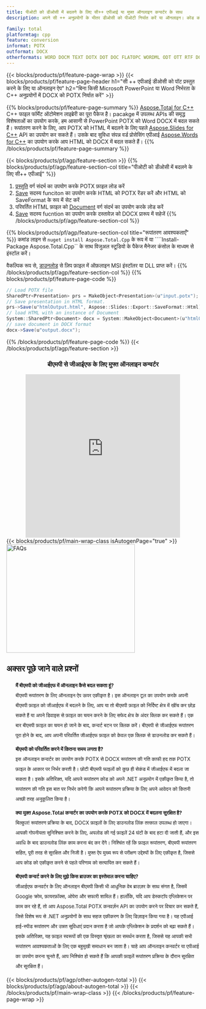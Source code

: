 ```yaml
---
title: पीओटी को डीओसी में बदलने के लिए सी++ एपीआई या मुफ्त ऑनलाइन कन्वर्टर के साथ
description: अपने सी ++ अनुप्रयोगों के भीतर डीओसी को पीओटी निर्यात करें या ऑनलाइन। कोड को एकीकृत करने से पहले मुफ्त बीएमपी से जीआईएफ ऑनलाइन परिवर्तक का त्वरित परीक्षण करें।

family: total
platformtag: cpp
feature: conversion
informat: POTX
outformat: DOCX
otherformats: WORD DOCM TEXT DOTX DOT DOC FLATOPC WORDML ODT OTT RTF DOTM
---
```

{{< blocks/products/pf/feature-page-wrap >}}
{{< blocks/products/pf/feature-page-header h1="सी ++ एपीआई डीओसी को पॉट प्रस्तुत करने के लिए या ऑनलाइन ऐप" h2="बिना किसी Microsoft PowerPoint या Word निर्भरता के C++ अनुप्रयोगों में DOCX को POTX निर्यात करें" >}}

{{% blocks/products/pf/feature-page-summary %}}
[Aspose.Total for C++](https://products.aspose.com/total/cpp/) C++ फाइल फॉर्मेट ऑटोमेशन लाइब्रेरी का पूरा पैकेज है। pacakge में उपलब्ध APIs की समृद्ध विशेषताओं का उपयोग करके, हम आसानी से PowerPoint POTX को Word DOCX में बदल सकते हैं। रूपांतरण करने के लिए, आप POTX को HTML में बदलने के लिए पहले [Aspose.Slides for C++](https://products.aspose.com/slides/cpp/) API का उपयोग कर सकते हैं। उसके बाद सुविधा संपन्न वर्ड प्रोसेसिंग एपीआई [Aspose.Words for C++](https://products.aspose.com/words/cpp/) का उपयोग करके आप HTML को DOCX में बदल सकते हैं। 
{{% /blocks/products/pf/feature-page-summary  %}}

{{< blocks/products/pf/agp/feature-section >}}
{{% blocks/products/pf/agp/feature-section-col title="पीओटी को डीओसी में बदलने के लिए सी++ एपीआई" %}}
1. [प्रस्तुति](https://reference.aspose.com/slides/cpp/class/aspose.slides.presentation) वर्ग संदर्भ का उपयोग करके POTX फ़ाइल लोड करें
2. [Save](https://reference.aspose.com/slides/cpp/class/aspose.slides.presentation#afcd59ec697bf05c10f78c3869de2ec9e) सदस्य funciton का उपयोग करके HTML को POTX रेंडर करें और HTML को SaveFormat के रूप में सेट करें
3. परिवर्तित HTML फ़ाइल को [Document](https://reference.aspose.com/words/cpp/class/aspose.words.document) वर्ग संदर्भ का उपयोग करके लोड करें
4. [Save](https://reference.aspose.com/words/cpp/class/aspose.words.document#save_string) सदस्य fucntion का उपयोग करके दस्तावेज़ को DOCX प्रारूप में सहेजें
{{% /blocks/products/pf/agp/feature-section-col %}}

{{% blocks/products/pf/agp/feature-section-col title="रूपांतरण आवश्यकताएँ" %}}
कमांड लाइन से ```nuget install Aspose.Total.Cpp``` के रूप में या ````Install-Package Aspose.Total.Cpp`` के साथ विजुअल स्टूडियो के पैकेज मैनेजर कंसोल के माध्यम से इंस्टॉल करें।

वैकल्पिक रूप से, [डाउनलोड](https://releases.aspose.com/total/cpp) से ज़िप फ़ाइल में ऑफ़लाइन MSI इंस्टॉलर या DLL प्राप्त करें।
{{% /blocks/products/pf/agp/feature-section-col %}}
{{% blocks/products/pf/feature-page-code %}}
```cs
// Load POTX file
SharedPtr<Presentation> prs = MakeObject<Presentation>(u"input.potx");
// Save presentation in HTML format.
prs->Save(u"htmlOutput.html", Aspose::Slides::Export::SaveFormat::Html);
// load HTML with an instance of Document
System::SharedPtr<Document> docx = System::MakeObject<Document>(u"htmlOutput.html");
// save document in DOCX format
docx->Save(u"output.docx"); 
```

{{% /blocks/products/pf/feature-page-code %}}
{{< /blocks/products/pf/agp/feature-section >}}

<div class="container-fluid agp-content bg-white aboutfile box-1 vh100 section nopbtm">
<div class=container>
<div class=row>
<div class="demobox tc col-md-12 padding-0" align="center">

<h3>बीएमपी से जीआईएफ के लिए मुफ्त ऑनलाइन कन्वर्टर</h3>

<iframe style="border: none; height: 426px;" scrolling="no" src="https://total-conversion-app-65z5r2lp.qa.k8s.dynabic.com/?to=docx&from=potx" id="child-iframe" width="80%"></iframe>

</div></div>
</div></div>
{{< blocks/products/pf/main-wrap-class isAutogenPage="true" >}}
<style>.howtolist li{margin-right: 0!important;line-height: 26px;position: relative;margin-bottom: 10px;font-size: 13px;list-style-type: none;}</style>
<div class="col-md-12 tl bg-gray-dark howtolist section">
  <a class="anchor" name="faqpage"></a>
  <div class="container tl dflex" itemscope="" itemtype="https://schema.org/FAQPage">
      <div class="col-md-4 howtosectiongfx">
          <img class="social-panel-hide-on-mobile" src="https://www.groupdocs.cloud/templates/brand/images/groupdocs/conversion/groupdocs_conversion-brand.png" alt="FAQs" width="335" height="283">
      </div>
      <div class="howtosection col-md-8">
          <div>
              <h2>अक्सर पूछे जाने वाले प्रश्नों</h2>
              <ul>
                  <li itemscope="" itemprop="mainEntity" itemtype="https://schema.org/Question">
                      <div>
                          <span itemprop="name"><b>मैं बीएमपी को जीआईएफ में ऑनलाइन कैसे बदल सकता हूं?</b></span>
                      </div>
                      <div itemscope="" itemprop="acceptedAnswer" itemtype="https://schema.org/Answer">
                          <span itemprop="text">बीएमपी रूपांतरण के लिए ऑनलाइन ऐप ऊपर एकीकृत है। इस ऑनलाइन टूल का उपयोग करके अपनी बीएमपी फ़ाइल को जीआईएफ में बदलने के लिए, आप या तो बीएमपी फ़ाइल को निर्दिष्ट क्षेत्र में खींच कर छोड़ सकते हैं या अपने डिवाइस से फ़ाइल का चयन करने के लिए सफेद क्षेत्र के अंदर क्लिक कर सकते हैं। एक बार बीएमपी फ़ाइल का चयन हो जाने के बाद, कन्वर्ट बटन पर क्लिक करें। बीएमपी से जीआईएफ रूपांतरण पूरा होने के बाद, आप अपनी परिवर्तित जीआईएफ फ़ाइल को केवल एक क्लिक से डाउनलोड कर सकते हैं।</span>
                      </div>
                  </li>
                  <li itemscope="" itemprop="mainEntity" itemtype="https://schema.org/Question">
                      <div>
                          <span itemprop="name"><b>बीएमपी को परिवर्तित करने में कितना समय लगता है?</b></span>
                      </div>
                      <div itemscope="" itemprop="acceptedAnswer" itemtype="https://schema.org/Answer">
                          <span itemprop="text">इस ऑनलाइन कन्वर्टर का उपयोग करके POTX से DOCX रूपांतरण की गति काफी हद तक POTX फ़ाइल के आकार पर निर्भर करती है। छोटी बीएमपी फाइलों को कुछ ही सेकंड में जीआईएफ में बदला जा सकता है। इसके अतिरिक्त, यदि आपने रूपांतरण कोड को अपने .NET अनुप्रयोग में एकीकृत किया है, तो रूपांतरण की गति इस बात पर निर्भर करेगी कि आपने रूपांतरण प्रक्रिया के लिए अपने आवेदन को कितनी अच्छी तरह अनुकूलित किया है।</span>
                      </div>
                  </li>
                  <li itemscope="" itemprop="mainEntity" itemtype="https://schema.org/Question">
                      <div>
                          <span itemprop="name"><b>क्या मुक्त Aspose.Total कन्वर्टर का उपयोग करके POTX को DOCX में बदलना सुरक्षित है?</b></span>
                      </div>
                      <div itemscope="" itemprop="acceptedAnswer" itemtype="https://schema.org/Answer">
                          <span itemprop="text">बिल्कुल! रूपांतरण प्रक्रिया के बाद, DOCX फ़ाइलों के लिए डाउनलोड लिंक तत्काल उपलब्ध हो जाएगा। आपकी गोपनीयता सुनिश्चित करने के लिए, अपलोड की गई फ़ाइलें 24 घंटों के बाद हटा दी जाती हैं, और इस अवधि के बाद डाउनलोड लिंक काम करना बंद कर देंगे। निश्चिंत रहें कि फ़ाइल रूपांतरण, बीएमपी रूपांतरण सहित, पूरी तरह से सुरक्षित और निजी है। मुफ्त ऐप मुख्य रूप से परीक्षण उद्देश्यों के लिए एकीकृत है, जिससे आप कोड को एकीकृत करने से पहले परिणाम को सत्यापित कर सकते हैं।</span>
                      </div>
                  </li>                 
                  <li itemscope="" itemprop="mainEntity" itemtype="https://schema.org/Question">
                      <div>
                          <span itemprop="name"><b>बीएमपी कन्वर्ट करने के लिए मुझे किस ब्राउजर का इस्तेमाल करना चाहिए?</b></span>
                      </div>
                      <div itemscope="" itemprop="acceptedAnswer" itemtype="https://schema.org/Answer">
                          <span itemprop="text">जीआईएफ कनवर्टर के लिए ऑनलाइन बीएमपी किसी भी आधुनिक वेब ब्राउज़र के साथ संगत है, जिसमें Google क्रोम, फ़ायरफ़ॉक्स, ओपेरा और सफारी शामिल हैं। हालाँकि, यदि आप डेस्कटॉप एप्लिकेशन पर काम कर रहे हैं, तो आप Aspose.Total POTX कनवर्ज़न API का उपयोग करने पर विचार कर सकते हैं, जिसे विशेष रूप से .NET अनुप्रयोगों के साथ सहज एकीकरण के लिए डिज़ाइन किया गया है। यह एपीआई हाई-स्पीड रूपांतरण और उन्नत सुविधाएं प्रदान करता है जो आपके एप्लिकेशन के प्रदर्शन को बढ़ा सकते हैं। इसके अतिरिक्त, यह फ़ाइल स्वरूपों की एक विस्तृत श्रृंखला का समर्थन करता है, जिससे यह आपकी सभी रूपांतरण आवश्यकताओं के लिए एक बहुमुखी समाधान बन जाता है। चाहे आप ऑनलाइन कनवर्टर या एपीआई का उपयोग करना चुनते हैं, आप निश्चिंत हो सकते हैं कि आपकी फ़ाइलें रूपांतरण प्रक्रिया के दौरान सुरक्षित और सुरक्षित हैं।</span>
                      </div>
                  </li>
              </ul>
          </div>
      </div>
  </div>
{{< blocks/products/pf/agp/other-autogen-total >}}
{{< blocks/products/pf/agp/about-autogen-total >}}
{{< /blocks/products/pf/main-wrap-class >}}
{{< /blocks/products/pf/feature-page-wrap >}}